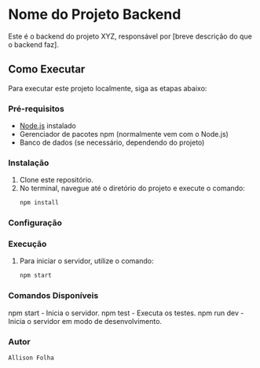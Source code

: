 # Nome do Projeto Backend

Este é o backend do projeto XYZ, responsável por [breve descrição do que o backend faz].

## Como Executar

Para executar este projeto localmente, siga as etapas abaixo:

### Pré-requisitos

- [Node.js](https://nodejs.org/) instalado
- Gerenciador de pacotes npm (normalmente vem com o Node.js)
- Banco de dados (se necessário, dependendo do projeto)

### Instalação

1. Clone este repositório.
2. No terminal, navegue até o diretório do projeto e execute o comando:
   ```bash
   npm install
   ```

### Configuração

### Execução

1. Para iniciar o servidor, utilize o comando:
   ```bash
   npm start
   ```

### Comandos Disponíveis

npm start - Inicia o servidor.
npm test - Executa os testes.
npm run dev - Inicia o servidor em modo de desenvolvimento.

### Autor

    Allison Folha
